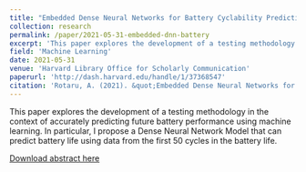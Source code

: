 ```yaml
---
title: "Embedded Dense Neural Networks for Battery Cyclability Prediction on Automotive Microcontroller Devices"
collection: research
permalink: /paper/2021-05-31-embedded-dnn-battery
excerpt: 'This paper explores the development of a testing methodology in the context of accurately predicting future battery performance using machine learning. In particular, I propose a Dense Neural Network Model that can predict battery life using data from the first 50 cycles in the battery life.'
field: 'Machine Learning'
date: 2021-05-31
venue: 'Harvard Library Office for Scholarly Communication'
paperurl: 'http://dash.harvard.edu/handle/1/37368547'
citation: 'Rotaru, A. (2021). &quot;Embedded Dense Neural Networks for Battery Cyclability Prediction on Automotive Microcontroller Devices&quot; <i>Harvard Library Office for Scholarly Communication</i>'
---
```

This paper explores the development of a testing methodology in the context of accurately predicting future battery performance using machine learning. In particular, I propose a Dense Neural Network Model that can predict battery life using data from the first 50 cycles in the battery life.

[Download abstract here](http://dash.harvard.edu/handle/1/37368547)
